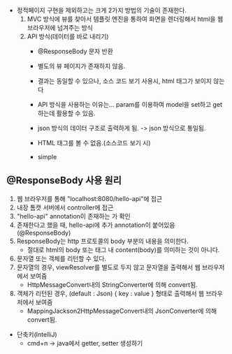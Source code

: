 - 정적페이지 구현을 제외하고는 크게 2가지 방법의 기술이 존재한다.
  1. MVC 방식에 뷰를 찾아서 템플릿 엔진을 통하여 화면을 렌더링해서 html을 웹 브라우저에 넘겨주는 방식
  2. API 방식(데이터를 바로 내리기)
      - @ResponseBody 문자 반환
      - 별도의 뷰 페이지가 존재하지 않음.
      - 결과는 동일할 수 있으나, 소스 코드 보기 사용시, html 태그가 보이지 않는다
    
      - API 방식을 사용하는 이유는... param를 이용하여 model을 set하고 get하는데 활용할 수 있음.
      - json 방식의 데이터 구조로 출력하게 됨. -> json 방식으로 통일됨.
      - HTML 태그를 볼 수 없음.(소스코드 보기 시)
      - simple
      
## @ResponseBody 사용 원리
1. 웹 브라우저를 통해 "localhost:8080/hello-api"에 접근
2. 내장 톰캣 서버에서 controller에 접근
3. "hello-api" annotation이 존재하는 가 확인
4. 존재한다고 했을 때, hello-api에 추가 annotation이 붙어있음(@ResponseBody)
5. ResponseBody는 http 프로토콜의 body 부분의 내용을 의미한다. 
    - 절대로 html의 body 또는 태그 내 content(body)를 의미하는 것이 아니다. 
6. 문자열 또는 객체를 리턴할 수 있다.
7. 문자열의 경우, viewResolver를 별도로 두지 않고 문자열을 출력해서 웹 브라우저에서 보여줌
    - HttpMessageConvert내의 StringConverter에 의해 convert됨.
8. 객체가 리턴된 경우, (default : Json) { key : value } 형태로 출력해서 웹 브라우저에서 보여줌
    - MappingJackson2HttpMessageConvert내의 JsonConverter에 의해 convert됨.

      
* 단축키(IntelliJ)
  - cmd+n -> java에서 getter, setter 생성하기
